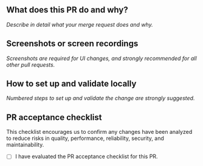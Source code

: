 ## What does this PR do and why?
_Describe in detail what your merge request does and why._

## Screenshots or screen recordings
_Screenshots are required for UI changes, and strongly recommended for all other pull requests._

## How to set up and validate locally
_Numbered steps to set up and validate the change are strongly suggested._

## PR acceptance checklist
This checklist encourages us to confirm any changes have been analyzed to reduce risks in quality, performance, reliability, security, and maintainability.

- [ ] I have evaluated the PR acceptance checklist for this PR.
